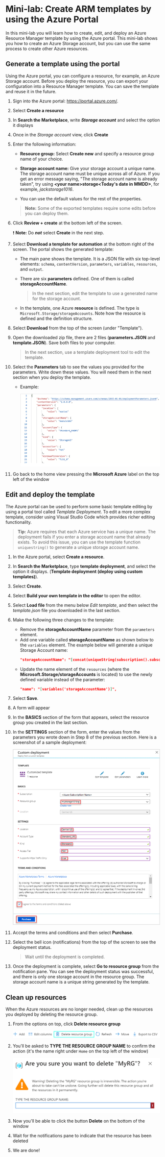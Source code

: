 # Mini-lab: Create ARM templates by using the Azure Portal

In this mini-lab you will learn how to create, edit, and deploy an Azure Resource Manager template by using the Azure portal. This mini-lab shows you how to create an Azure Storage account, but you can use the same process to create other Azure resources.

## Generate a template using the portal

Using the Azure portal, you can configure a resource, for example, an Azure Storage account. Before you deploy the resource, you can export your configuration into a Resource Manager template. You can save the template and reuse it in the future.

1. Sign into the Azure portal: https://portal.azure.com/.

1. Select **Create a resource**

1. In **Search the Marketplace**, write ***Storage account*** and select the option it displays

1. Once in the *Storage account* view, click **Create**

1. Enter the following information:

    * **Resource group:** Select **Create new** and specify a resource group name of your choice. 
    * **Storage account name:** Give your storage account a unique name. The storage account name must be unique across all of Azure. If you get an error message saying, "The storage account name is already taken", try using **\<your name\>storage\<Today's date in MMDD\>**, for example, *jackstorage1016*.
    
    * You can use the default values for the rest of the properties.
    > **Note:** Some of the exported templates require some edits before you can deploy them.

1. Click **Review + create** at the bottom left of the screen.

    ❗️ **Note:**  Do ***not*** select **Create** in the next step.

1. Select **Download a template for automation** at the bottom right of the screen. The portal shows the generated template:

    * The main pane shows the template. It is a JSON file with six top-level elements: `schema`, `contentVersion`, `parameters`, `variables`, `resources`, and `output`.

    * There are six **parameters** defined. One of them is called **storageAccountName**. 
        > In the next section, edit the template to use a generated name for the storage account.

    * In the template, one Azure **resource** is defined. The type is `Microsoft.Storage/storageAccounts`. Note how the resource is defined and the definition structure.
    
1. Select **Download** from the top of the screen (under "Template"). 

1. Open the downloaded zip file, there are 2 files (**parameters.JSON** and **template.JSON**). Save both files to your computer. 
    > In the next section, use a template deployment tool to edit the template.

1. Select the **Parameters** tab to see the values you provided for the parameters. Write down these values. You will need them in the next section when you deploy the template.
    * Example:

        ![Parameters Template](../../Linked_Image_Files/template-parameters.png)

1. Go back to the home view pressing the **Microsoft Azure** label on the top left of the window
 
## Edit and deploy the template

The Azure portal can be used to perform some basic template editing by using a portal tool called *Template Deployment*. To edit a more complex template, consider using Visual Studio Code which provides richer editing functionality.

> **Tip:** Azure requires that each Azure service has a unique name. The deployment fails if you enter a storage account name that already exists. To avoid this issue, you can use the template function `uniquestring()` to generate a unique storage account name.

1. In the Azure portal, select **Create a resource**.

1. In **Search the Marketplace**, type **template deployment**, and select the option it displays.
(**Template deployment (deploy using custom templates)**).

1. Select **Create**.

1. Select **Build your own template in the editor** to open the editor.

1. Select **Load file** from the menu below *Edit template*, and then select the *template.json* file you downloaded in the last section.

1. Make the following three changes to the template:

    * Remove the **storageAccountName** parameter from the `parameters` element. 
    * Add one variable called **storageAccountName** as shown below to the `variables` element. The example below will generate a unique Storage Account name:
        ```JSON
        "storageAccountName": "[concat(uniqueString(subscription().subscriptionId), 'storage')]"
        ```
    * Update the name element of the `resources` (where the **Microsoft.Storage/storageAccounts** is located) to use the newly defined variable instead of the parameter:
       ```json
       "name": "[variables('storageAccountName')]",
       ```   

1. Select **Save**.

1. A form will appear

1. In the **BASICS** section of the form that appears, select the resource group you created in the last section.

1. In the **SETTINGS** section of the form, enter the values from the parameters you wrote down in Step 8 of the previous section. Here is a screenshot of a sample deployment:

    ![Azure Resource Manager templates deployment with the fields filled in using sample information.](../../Linked_Image_Files/1f-azure-resource-manager-template-tutorial-deploy.png)

1. Accept the terms and conditions and then select **Purchase**.

1. Select the bell icon (notifications) from the top of the screen to see the deployment status.
    > Wait until the deployment is completed.

1. Once the deployment is complete, select **Go to resource group** from the notification pane. You can see the deployment status was successful, and there is only one storage account in the resource group. The storage account name is a unique string generated by the template. 

## Clean up resources

When the Azure resources are no longer needed, clean up the resources you deployed by deleting the resource group.

1. From the options on top, click **Delete resource group**

    ![Options bar on top of resource goup](../../Linked_Image_Files/delete-resource-group-option.png)

1. You'll be asked to **TYPE THE RESOURCE GROUP NAME** to confirm the action (it's the name right under `Home` on the top left of the window)

    ![Delete confirmation window](../../Linked_Image_Files/delete-confirmation.png)

1. Now you'll be able to click the button **Delete** on the bottom of the window

1. Wait for the notifications pane to indicate that the resource has been deleted

1. We are done!
